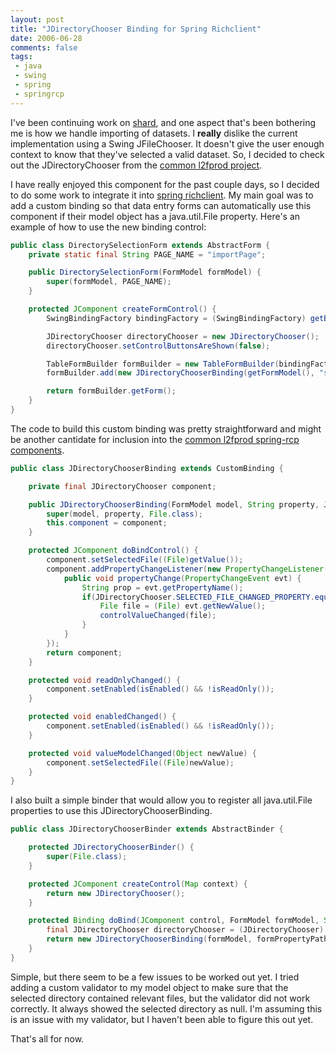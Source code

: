 ```yaml
---
layout: post
title: "JDirectoryChooser Binding for Spring Richclient"
date: 2006-06-28
comments: false
tags:
 - java
 - swing
 - spring
 - springrcp
---
```


I've been continuing work on [shard](http://shard.codecrate.com), and one aspect that's been bothering me is how we handle importing of datasets. I **really** dislike the current implementation using a Swing JFileChooser. It doesn't give the user enough context to know that they've selected a valid dataset. So, I decided to check out the JDirectoryChooser from the [common l2fprod project](http://common.l2fprod.com).



I have really enjoyed this component for the past couple days, so I decided to do some work to integrate it into [spring richclient](http://spring-rich-c.sf.net). My main goal was to add a custom binding so that data entry forms can automatically use this component if their model object has a java.util.File property. Here's an example of how to use the new binding control:



```java
public class DirectorySelectionForm extends AbstractForm {
    private static final String PAGE_NAME = "importPage";

    public DirectorySelectionForm(FormModel formModel) {
        super(formModel, PAGE_NAME);
    }

    protected JComponent createFormControl() {
        SwingBindingFactory bindingFactory = (SwingBindingFactory) getBindingFactory();

        JDirectoryChooser directoryChooser = new JDirectoryChooser();
        directoryChooser.setControlButtonsAreShown(false);

        TableFormBuilder formBuilder = new TableFormBuilder(bindingFactory);
        formBuilder.add(new JDirectoryChooserBinding(getFormModel(), "selectedDirectory", directoryChooser));

        return formBuilder.getForm();
    }
}

```



The code to build this custom binding was pretty straightforward and might be another cantidate for inclusion into the [common l2fprod spring-rcp components](http://common.l2fprod.com/articles/taskpane-springrcp.php).



```java
public class JDirectoryChooserBinding extends CustomBinding {

    private final JDirectoryChooser component;

    public JDirectoryChooserBinding(FormModel model, String property, JDirectoryChooser component) {
        super(model, property, File.class);
        this.component = component;
    }

    protected JComponent doBindControl() {
        component.setSelectedFile((File)getValue());
        component.addPropertyChangeListener(new PropertyChangeListener() {
            public void propertyChange(PropertyChangeEvent evt) {
                String prop = evt.getPropertyName();
                if(JDirectoryChooser.SELECTED_FILE_CHANGED_PROPERTY.equals(prop)) {
                    File file = (File) evt.getNewValue();
                    controlValueChanged(file);
                }
            }
        });
        return component;
    }

    protected void readOnlyChanged() {
        component.setEnabled(isEnabled() && !isReadOnly());
    }

    protected void enabledChanged() {
        component.setEnabled(isEnabled() && !isReadOnly());
    }

    protected void valueModelChanged(Object newValue) {
        component.setSelectedFile((File)newValue);
    }
}

```



I also built a simple binder that would allow you to register all java.util.File properties to use this JDirectoryChooserBinding.


```java
public class JDirectoryChooserBinder extends AbstractBinder {

    protected JDirectoryChooserBinder() {
        super(File.class);
    }

    protected JComponent createControl(Map context) {
        return new JDirectoryChooser();
    }

    protected Binding doBind(JComponent control, FormModel formModel, String formPropertyPath, Map context) {
        final JDirectoryChooser directoryChooser = (JDirectoryChooser) control;
        return new JDirectoryChooserBinding(formModel, formPropertyPath, directoryChooser);
    }
}

```



Simple, but there seem to be a few issues to be worked out yet. I tried adding a custom validator to my model object to make sure that the selected directory contained relevant files, but the validator did not work correctly. It always showed the selected directory as null. I'm assuming this is an issue with my validator, but I haven't been able to figure this out yet.



That's all for now.
